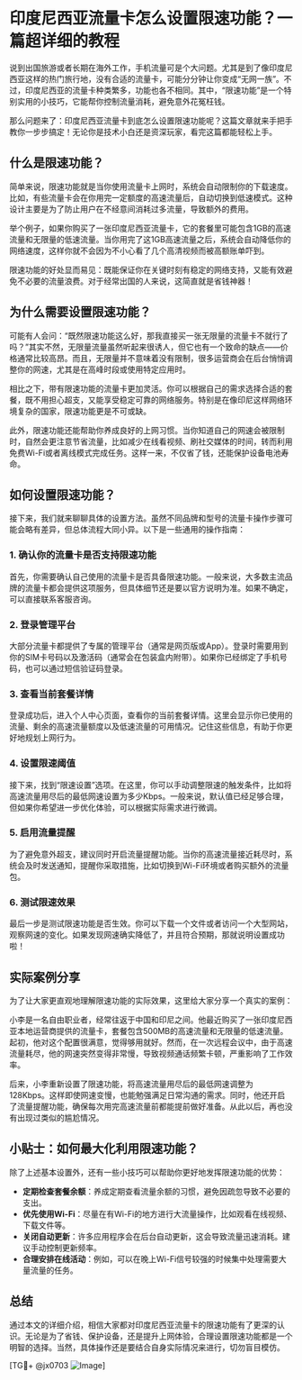 # 印度尼西亚流量卡怎么设置限速功能？一篇超详细的教程

说到出国旅游或者长期在海外工作，手机流量可是个大问题。尤其是到了像印度尼西亚这样的热门旅行地，没有合适的流量卡，可能分分钟让你变成“无网一族”。不过，印度尼西亚的流量卡种类繁多，功能也各不相同。其中，“限速功能”是一个特别实用的小技巧，它能帮你控制流量消耗，避免意外花冤枉钱。

那么问题来了：印度尼西亚流量卡到底怎么设置限速功能呢？这篇文章就来手把手教你一步步搞定！无论你是技术小白还是资深玩家，看完这篇都能轻松上手。

## 什么是限速功能？

简单来说，限速功能就是当你使用流量卡上网时，系统会自动限制你的下载速度。比如，有些流量卡会在你用完一定额度的高速流量后，自动切换到低速模式。这种设计主要是为了防止用户在不经意间消耗过多流量，导致额外的费用。

举个例子，如果你购买了一张印度尼西亚流量卡，它的套餐里可能包含1GB的高速流量和无限量的低速流量。当你用完了这1GB高速流量之后，系统会自动降低你的网络速度，这样你就不会因为不小心看了几个高清视频而被高额账单吓到。

限速功能的好处显而易见：既能保证你在关键时刻有稳定的网络支持，又能有效避免不必要的流量浪费。对于经常出国的人来说，这简直就是省钱神器！

## 为什么需要设置限速功能？

可能有人会问：“既然限速功能这么好，那我直接买一张无限量的流量卡不就行了吗？”其实不然，无限量流量虽然听起来很诱人，但它也有一个致命的缺点——价格通常比较高昂。而且，无限量并不意味着没有限制，很多运营商会在后台悄悄调整你的网速，尤其是在高峰时段或使用特定应用时。

相比之下，带有限速功能的流量卡更加灵活。你可以根据自己的需求选择合适的套餐，既不用担心超支，又能享受稳定可靠的网络服务。特别是在像印尼这样网络环境复杂的国家，限速功能更是不可或缺。

此外，限速功能还能帮助你养成良好的上网习惯。当你知道自己的网速会被限制时，自然会更注意节省流量，比如减少在线看视频、刷社交媒体的时间，转而利用免费Wi-Fi或者离线模式完成任务。这样一来，不仅省了钱，还能保护设备电池寿命。

## 如何设置限速功能？

接下来，我们就来聊聊具体的设置方法。虽然不同品牌和型号的流量卡操作步骤可能会略有差异，但总体流程大同小异。以下是一些通用的操作指南：

### 1. 确认你的流量卡是否支持限速功能

首先，你需要确认自己使用的流量卡是否具备限速功能。一般来说，大多数主流品牌的流量卡都会提供这项服务，但具体细节还是要以官方说明为准。如果不确定，可以直接联系客服咨询。

### 2. 登录管理平台

大部分流量卡都提供了专属的管理平台（通常是网页版或App）。登录时需要用到你的SIM卡号码以及激活码（通常会在包装盒内附带）。如果你已经绑定了手机号码，也可以通过短信验证码登录。

### 3. 查看当前套餐详情

登录成功后，进入个人中心页面，查看你的当前套餐详情。这里会显示你已使用的流量、剩余的高速流量额度以及低速流量的可用情况。记住这些信息，有助于你更好地规划上网行为。

### 4. 设置限速阈值

接下来，找到“限速设置”选项。在这里，你可以手动调整限速的触发条件，比如将高速流量用尽后的最低网速设置为多少Kbps。一般来说，默认值已经足够合理，但如果你希望进一步优化体验，可以根据实际需求进行微调。

### 5. 启用流量提醒

为了避免意外超支，建议同时开启流量提醒功能。当你的高速流量接近耗尽时，系统会及时发送通知，提醒你采取措施，比如切换到Wi-Fi环境或者购买额外的流量包。

### 6. 测试限速效果

最后一步是测试限速功能是否生效。你可以下载一个文件或者访问一个大型网站，观察网速的变化。如果发现网速确实降低了，并且符合预期，那就说明设置成功啦！

## 实际案例分享

为了让大家更直观地理解限速功能的实际效果，这里给大家分享一个真实的案例：

小李是一名自由职业者，经常往返于中国和印尼之间。他最近购买了一张印度尼西亚本地运营商提供的流量卡，套餐包含500MB的高速流量和无限量的低速流量。起初，他对这个配置很满意，觉得够用就好。然而，在一次远程会议中，由于高速流量耗尽，他的网速突然变得非常慢，导致视频通话频繁卡顿，严重影响了工作效率。

后来，小李重新设置了限速功能，将高速流量用尽后的最低网速调整为128Kbps。这样即使网速变慢，也能勉强满足日常沟通的需求。同时，他还开启了流量提醒功能，确保每次用完高速流量前都能提前做好准备。从此以后，再也没有出现过类似的尴尬情况。

## 小贴士：如何最大化利用限速功能？

除了上述基本设置外，还有一些小技巧可以帮助你更好地发挥限速功能的优势：

- **定期检查套餐余额**：养成定期查看流量余额的习惯，避免因疏忽导致不必要的支出。
- **优先使用Wi-Fi**：尽量在有Wi-Fi的地方进行大流量操作，比如观看在线视频、下载文件等。
- **关闭自动更新**：许多应用程序会在后台自动更新，这会导致流量迅速消耗。建议手动控制更新频率。
- **合理安排在线活动**：例如，可以在晚上Wi-Fi信号较强的时候集中处理需要大量流量的任务。

## 总结

通过本文的详细介绍，相信大家都对印度尼西亚流量卡的限速功能有了更深的认识。无论是为了省钱、保护设备，还是提升上网体验，合理设置限速功能都是一个明智的选择。当然，具体操作还是要结合自身实际情况来进行，切勿盲目模仿。

[TG💪+ @jx0703 ![Image](https://github.com/user-attachments/assets/dbca1d08-cadb-493c-b0ec-ad6f7a83f270)]